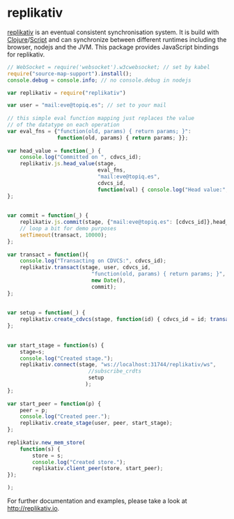 # replikativ

[replikativ](http://replikativ.io) is an eventual consistent synchronisation system. It is build with [Clojure](https://clojure.org)/[Script](https://clojurescript.org) and can synchronize between different runtimes including the browser, nodejs and the JVM. This package provides JavaScript bindings for replikativ.

~~~javascript
// WebSocket = require('websocket').w3cwebsocket; // set by kabel
require("source-map-support").install();
console.debug = console.info; // no console.debug in nodejs

var replikativ = require("replikativ")

var user = "mail:eve@topiq.es"; // set to your mail 
 
// this simple eval function mapping just replaces the value
// of the datatype on each operation
var eval_fns = {"function(old, params) { return params; }":
                function(old, params) { return params; }};
 
var head_value = function(_) {
    console.log("Committed on ", cdvcs_id);
    replikativ.js.head_value(stage,
                             eval_fns,
                             "mail:eve@topiq.es",
                             cdvcs_id,
                             function(val) { console.log("Head value:", val); });
};
 
 
var commit = function(_) {
    replikativ.js.commit(stage, {"mail:eve@topiq.es": [cdvcs_id]},head_value);
    // loop a bit for demo purposes 
    setTimeout(transact, 10000);
};
 
var transact = function(){
    console.log("Transacting on CDVCS:", cdvcs_id);
    replikativ.transact(stage, user, cdvcs_id,
                           "function(old, params) { return params; }",
                           new Date(),
                           commit);
};
 
 
var setup = function(_) {
    replikativ.create_cdvcs(stage, function(id) { cdvcs_id = id; transact(); });
};
 
 
var start_stage = function(s) {
    stage=s;
    console.log("Created stage.");
    replikativ.connect(stage, "ws://localhost:31744/replikativ/ws",
                          //subscribe_crdts 
                          setup
                         );
};
 
var start_peer = function(p) {
    peer = p;
    console.log("Created peer.");
    replikativ.create_stage(user, peer, start_stage);
};
 
replikativ.new_mem_store(
    function(s) {
        store = s;
        console.log("Created store.");
        replikativ.client_peer(store, start_peer);
});

);
~~~

For further documentation and examples, please take a look at http://replikativ.io.


